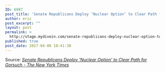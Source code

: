 ```yaml
---
ID: 6987
post_title: 'Senate Republicans Deploy ‘Nuclear Option’ to Clear Path for Gorsuch &#8211; The New York Times'
author: eric
post_excerpt: ""
layout: post
permalink: >
  http://stage.mydivein.com/senate-republicans-deploy-nuclear-option-to-clear-path-for-gorsuch-the-new-york-times/
published: true
post_date: 2017-04-06 18:41:38
---
```

Source: <em><a href="https://www.nytimes.com/2017/04/06/us/politics/neil-gorsuch-supreme-court-senate.html?hp&amp;action=click&amp;pgtype=Homepage&amp;clickSource=story-heading&amp;module=span-ab-top-region&amp;region=top-news&amp;WT.nav=top-news">Senate Republicans Deploy ‘Nuclear Option’ to Clear Path for Gorsuch - The New York Times</a></em>